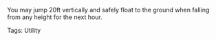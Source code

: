 You may jump 20ft vertically and safely float to the ground when falling from any height for the next hour.

Tags: Utility